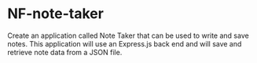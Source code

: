 # NF-note-taker
Create an application called Note Taker that can be used to write and save notes. This application will use an Express.js back end and will save and retrieve note data from a JSON file.
